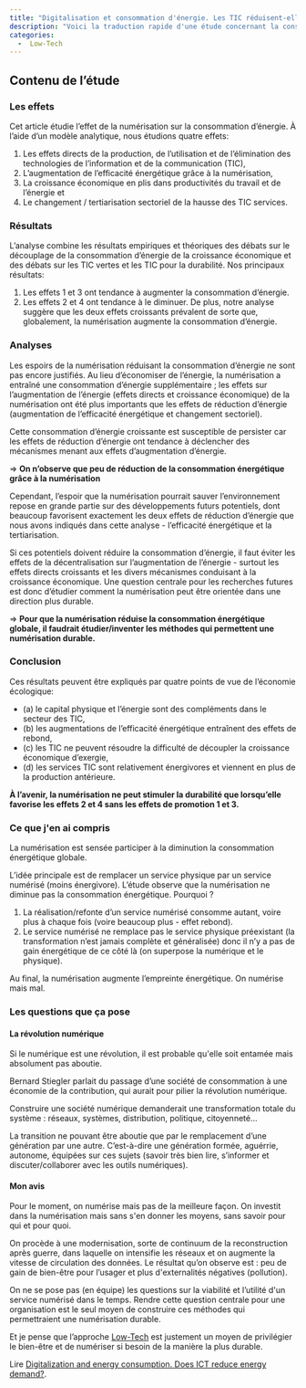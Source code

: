 ```yaml
---
title: "Digitalisation et consommation d'énergie. Les TIC réduisent-elles la demande d’énergie ?"
description: "Voici la traduction rapide d'une étude concernant la consommation énergétique et la numérisation de services."
categories:
  -  Low-Tech
---
```


## Contenu de l’étude

### Les effets

Cet article étudie l’effet de la numérisation sur la consommation d’énergie. À l’aide d’un modèle analytique, nous étudions quatre effets:

  1. Les effets directs de la production, de l’utilisation et de l’élimination des technologies de l’information et de la communication (TIC),
  2. L’augmentation de l’efficacité énergétique grâce à la numérisation,
  3. La croissance économique en plis dans productivités du travail et de l’énergie et
  4. Le changement / tertiarisation sectoriel de la hausse des TIC services.

### Résultats

L’analyse combine les résultats empiriques et théoriques des débats sur le découplage de la consommation d’énergie de la croissance économique et des débats sur les TIC vertes et les TIC pour la durabilité.
Nos principaux résultats:

  1. Les effets 1 et 3 ont tendance à augmenter la consommation d’énergie.
  2. Les effets 2 et 4 ont tendance à le diminuer. De plus, notre analyse suggère que les deux effets croissants prévalent de sorte que, globalement, la numérisation augmente la consommation d’énergie.

### Analyses

Les espoirs de la numérisation réduisant la consommation d’énergie ne sont pas encore justifiés. Au lieu d’économiser de l’énergie, la numérisation a entraîné une consommation d’énergie supplémentaire ; les effets sur l’augmentation de l’énergie (effets directs et croissance économique) de la numérisation ont été plus importants que les effets de réduction d’énergie (augmentation de l’efficacité énergétique et changement sectoriel).

Cette consommation d’énergie croissante est susceptible de persister car les effets de réduction d’énergie ont tendance à déclencher des mécanismes menant aux effets d’augmentation d’énergie.

=> **On n’observe que peu de réduction de la consommation énergétique grâce à la numérisation**


Cependant, l’espoir que la numérisation pourrait sauver l’environnement repose en grande partie sur des développements futurs potentiels, dont beaucoup favorisent exactement les deux effets de réduction d’énergie que nous avons indiqués dans cette analyse - l’efficacité énergétique et la tertiarisation.

Si ces potentiels doivent réduire la consommation d’énergie, il faut éviter les effets de la décentralisation sur l’augmentation de l’énergie - surtout les effets directs croissants et les divers mécanismes conduisant à la croissance économique. Une question centrale pour les recherches futures est donc d’étudier comment la numérisation peut être orientée dans une direction plus durable.

=> **Pour que la numérisation réduise la consommation énergétique globale, il faudrait étudier/inventer les méthodes qui permettent une numérisation durable.**

### Conclusion

Ces résultats peuvent être expliqués par quatre points de vue de l’économie écologique:

  * (a) le capital physique et l’énergie sont des compléments dans le secteur des TIC,
  * (b) les augmentations de l’efficacité énergétique entraînent des effets de rebond,
  * (c) les TIC ne peuvent résoudre la difficulté de découpler la croissance économique d’exergie,
  * (d) les services TIC sont relativement énergivores et viennent en plus de la production antérieure.

**À l’avenir, la numérisation ne peut stimuler la durabilité que lorsqu’elle favorise les effets 2 et 4 sans les effets de promotion 1 et 3.**


### Ce que j'en ai compris

La numérisation est sensée participer à la diminution la consommation énergétique globale.

L’idée principale est de remplacer un service physique par un service numérisé (moins énergivore). L’étude observe que la numérisation ne diminue pas la consommation énergétique. Pourquoi ?

  1. La réalisation/refonte d’un service numérisé consomme autant, voire plus à chaque fois (voire beaucoup plus - effet rebond).
  2. Le service numérisé ne remplace pas le service physique préexistant (la transformation n’est jamais complète et généralisée) donc il n’y a pas de gain énergétique de ce côté là (on superpose la numérique et le physique).

Au final, la numérisation augmente l’empreinte énergétique. On numérise mais mal.


### Les questions que ça pose


#### La révolution numérique

Si le numérique est une révolution, il est probable qu'elle soit entamée mais absolument pas aboutie.

Bernard Stiegler parlait du passage d’une société de consommation à une économie de la contribution, qui aurait pour pilier la révolution numérique.

Construire une société numérique demanderait une transformation totale du système : réseaux, systèmes, distribution, politique, citoyenneté…

La transition ne pouvant être aboutie que par le remplacement d’une génération par une autre. C’est-à-dire une génération formée, aguérrie, autonome, équipées sur ces sujets (savoir très bien lire, s’informer et discuter/collaborer avec les outils numériques).

#### Mon avis

Pour le moment, on numérise mais pas de la meilleure façon. On investit dans la numérisation mais sans s'en donner les moyens, sans savoir pour qui et pour quoi.

On procède à une modernisation, sorte de continuum de la reconstruction après guerre, dans laquelle on intensifie les réseaux et on augmente la vitesse de circulation des données. Le résultat qu’on observe est : peu de gain de bien-être pour l’usager et plus d'externalités négatives (pollution).

On ne se pose pas (en équipe) les questions sur la viabilité et l’utilité d'un service numérisé dans le temps. Rendre cette question centrale pour une organisation est le seul moyen de construire ces méthodes qui permettraient une numérisation durable.

Et je pense que l’approche [Low-Tech](/low-tech-site-web-internet/) est justement un moyen de privilégier le bien-être et de numériser si besoin de la manière la plus durable.

Lire [Digitalization and energy consumption. Does ICT reduce energy demand?](/assets/P-Lange-DigitalizationEnergyConsumptionDoesICTReduceEnergyDemand.pdf).
